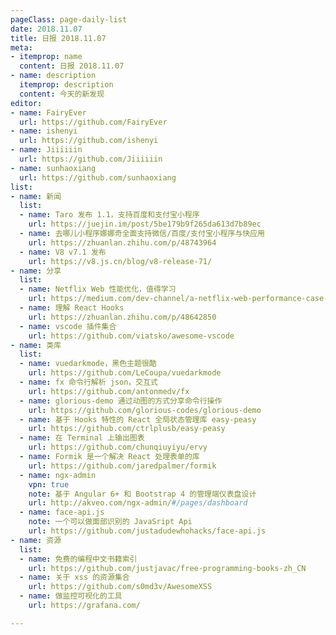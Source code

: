 ```yaml
---
pageClass: page-daily-list
date: 2018.11.07
title: 日报 2018.11.07
meta:
- itemprop: name
  content: 日报 2018.11.07
- name: description
  itemprop: description
  content: 今天的新发现
editor:
- name: FairyEver
  url: https://github.com/FairyEver
- name: ishenyi
  url: https://github.com/ishenyi
- name: Jiiiiiin
  url: https://github.com/Jiiiiiin
- name: sunhaoxiang
  url: https://github.com/sunhaoxiang
list:
- name: 新闻
  list:
  - name: Taro 发布 1.1，支持百度和支付宝小程序
    url: https://juejin.im/post/5be179b9f265da613d7b89ec
  - name: 去哪儿小程序娜娜奇全面支持微信/百度/支付宝小程序与快应用
    url: https://zhuanlan.zhihu.com/p/48743964
  - name: V8 v7.1 发布
    url: https://v8.js.cn/blog/v8-release-71/
- name: 分享
  list:
  - name: Netflix Web 性能优化，值得学习
    url: https://medium.com/dev-channel/a-netflix-web-performance-case-study-c0bcde26a9d9
  - name: 理解 React Hooks
    url: https://zhuanlan.zhihu.com/p/48642850
  - name: vscode 插件集合
    url: https://github.com/viatsko/awesome-vscode
- name: 类库
  list:
  - name: vuedarkmode，黑色主题很酷
    url: https://github.com/LeCoupa/vuedarkmode
  - name: fx 命令行解析 json，交互式
    url: https://github.com/antonmedv/fx
  - name: glorious-demo 通过动图的方式分享命令行操作
    url: https://github.com/glorious-codes/glorious-demo
  - name: 基于 Hooks 特性的 React 全局状态管理库 easy-peasy
    url: https://github.com/ctrlplusb/easy-peasy
  - name: 在 Terminal 上输出图表
    url: https://github.com/chunqiuyiyu/ervy
  - name: Formik 是一个解决 React 处理表单的库
    url: https://github.com/jaredpalmer/formik
  - name: ngx-admin
    vpn: true
    note: 基于 Angular 6+ 和 Bootstrap 4 的管理端仪表盘设计
    url: http://akveo.com/ngx-admin/#/pages/dashboard
  - name: face-api.js
    note: 一个可以做面部识别的 JavaSript Api
    url: https://github.com/justadudewhohacks/face-api.js
- name: 资源
  list:
  - name: 免费的编程中文书籍索引
    url: https://github.com/justjavac/free-programming-books-zh_CN
  - name: 关于 xss 的资源集合
    url: https://github.com/s0md3v/AwesomeXSS
  - name: 做监控可视化的工具 
    url: https://grafana.com/

---
```


<daily-list v-bind="$page.frontmatter"/>
